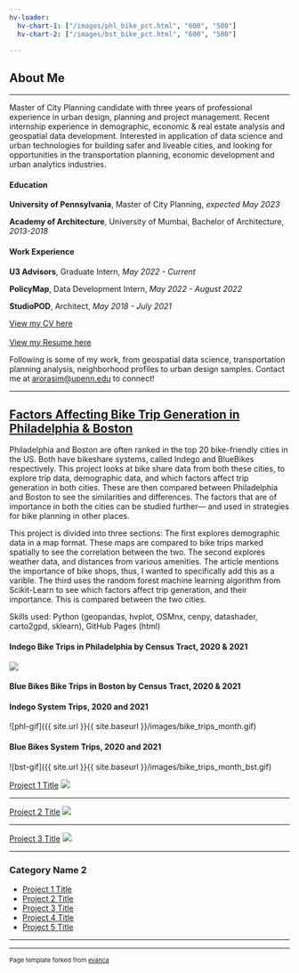 ```yaml
---
hv-loader:
  hv-chart-1: ["/images/phl_bike_pct.html", "600", "500"]
  hv-chart-2: ["/images/bst_bike_pct.html", "600", "500"]

---
```

  
## About Me

---

Master of City Planning candidate with three years of professional experience in urban design, planning and project management. Recent internship experience in demographic, economic & real estate analysis and geospatial data development. Interested in application of data science and urban technologies for building safer and liveable cities, and looking for opportunities in the transportation planning, economic development and urban analytics industries. 

#### Education

**University of Pennsylvania**, Master of City Planning, _expected May 2023_

**Academy of Architecture**, University of Mumbai, Bachelor of Architecture, _2013-2018_

#### Work Experience

**U3 Advisors**, Graduate Intern, _May 2022 - Current_

**PolicyMap**, Data Development Intern, _May 2022 - August 2022_

**StudioPOD**, Architect, _May 2018 - July 2021_

<a href="https://drive.google.com/file/d/1lxbVIpwdyviCLjeAzYQ6_0M5VQP_A9My/view">View my CV here</a>
<br><br>
<a href="https://drive.google.com/file/d/1R7AcC-CK9Dukp1PmDoRdfOn_VtJ1SSsx/view?usp=sharing">View my Resume here</a>

Following is some of my work, from geospatial data science, transportation planning analysis, neighborhood profiles to urban design samples. Contact me at arorasim@upenn.edu to connect!

---

## [Factors Affecting Bike Trip Generation in Philadelphia & Boston](https://simran-aro.github.io/MUSA-550-Trip-Generation-Comp/)

Philadelphia and Boston are often ranked in the top 20 bike-friendly cities in the US. Both have bikeshare systems, called Indego and BlueBikes respectively. This project looks at bike share data from both these cities, to explore trip data, demographic data, and which factors affect trip generation in both cities. These are then compared between Philadelphia and Boston to see the similarities and differences. The factors that are of importance in both the cities can be studied further— and used in strategies for bike planning in other places.

This project is divided into three sections:
The first explores demographic data in a map format. These maps are compared to bike trips marked spatially to see the correlation between the two. The second explores weather data, and distances from various amenities. The article mentions the importance of bike shops, thus, I wanted to specifically add this as a varible. The third uses the random forest machine learning algorithm from Scikit-Learn to see which factors affect trip generation, and their importance. This is compared between the two cities.

Skills used: Python (geopandas, hvplot, OSMnx, cenpy, datashader, carto2gpd, sklearn), GitHub Pages (html)

#### Indego Bike Trips in Philadelphia by Census Tract, 2020 & 2021

<img src="https://raw.githubusercontent.com/simran-aro/personal-website/master/images/phl_bike_trips.html?raw=true"/>

#### Blue Bikes Bike Trips in Boston by Census Tract, 2020 & 2021



#### Indego System Trips, 2020 and 2021

![phl-gif]({{ site.url }}{{ site.baseurl }}/images/bike_trips_month.gif)

#### Blue Bikes System Trips, 2020 and 2021

![bst-gif]({{ site.url }}{{ site.baseurl }}/images/bike_trips_month_bst.gif)



[Project 1 Title](/sample_page)
<img src="images/dummy_thumbnail.jpg?raw=true"/>

---
[Project 2 Title](/pdf/sample_presentation.pdf)
<img src="images/dummy_thumbnail.jpg?raw=true"/>

---
[Project 3 Title](http://example.com/)
<img src="images/dummy_thumbnail.jpg?raw=true"/>

---

### Category Name 2

- [Project 1 Title](http://example.com/)
- [Project 2 Title](http://example.com/)
- [Project 3 Title](http://example.com/)
- [Project 4 Title](http://example.com/)
- [Project 5 Title](http://example.com/)

---




---
<p style="font-size:11px">Page template forked from <a href="https://github.com/evanca/quick-portfolio">evanca</a></p>
<!-- Remove above link if you don't want to attibute -->

